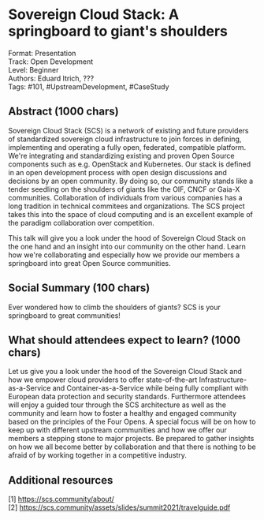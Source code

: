 # Sovereign Cloud Stack: A springboard to giant's shoulders

Format: Presentation  
Track: Open Development  
Level: Beginner  
Authors: Eduard Itrich, ???  
Tags: #101, #UpstreamDevelopment, #CaseStudy  

## Abstract (1000 chars)

Sovereign Cloud Stack (SCS) is a network of existing and future providers of
standardized sovereign cloud infrastructure to join forces in defining, implementing
and operating a fully open, federated, compatible platform. We're integrating and
standardizing existing and proven Open Source components such as e.g. OpenStack
and Kubernetes. Our stack is defined in an open development process with open design
discussions and decisions by an open community. By doing so, our community stands
like a tender seedling on the shoulders of giants like the OIF, CNCF or Gaia-X
communities. Collaboration of individuals from various companies has a long tradition
in technical commitees and organizations. The SCS project takes this into the space
of cloud computing and is an excellent example of the paradigm collaboration over
competition.

This talk will give you a look under the hood of Sovereign Cloud Stack on the one
hand and an insight into our community on the other hand. Learn how we're collaborating
and especially how we provide our members a springboard into great Open Source communities.

## Social Summary (100 chars)

Ever wondered how to climb the shoulders of giants? SCS is your springboard to
great communities!

## What should attendees expect to learn? (1000 chars)

Let us give you a look under the hood of the Sovereign Cloud Stack and how we
empower cloud providers to offer state-of-the-art Infrastructure-as-a-Service and
Container-as-a-Service while being fully compliant with European data protection
and security standards. Furthermore attendees will enjoy a guided tour through
the SCS architecture as well as the community and learn how to foster a healthy
and engaged community based on the principles of the Four Opens. A special focus
will be on how to keep up with different upstream  communities and how we offer our
members a stepping stone to major projects.
Be prepared to gather insights on how we all become better by collaboration and that
there is nothing to be afraid of by working together in a competitive industry.

## Additional resources

[1] https://scs.community/about/  
[2] https://scs.community/assets/slides/summit2021/travelguide.pdf
